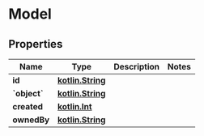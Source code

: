 # Model

## Properties
Name | Type | Description | Notes
------------ | ------------- | ------------- | -------------
**id** | [**kotlin.String**](.md) |  | 
**&#x60;object&#x60;** | [**kotlin.String**](.md) |  | 
**created** | [**kotlin.Int**](.md) |  | 
**ownedBy** | [**kotlin.String**](.md) |  | 
